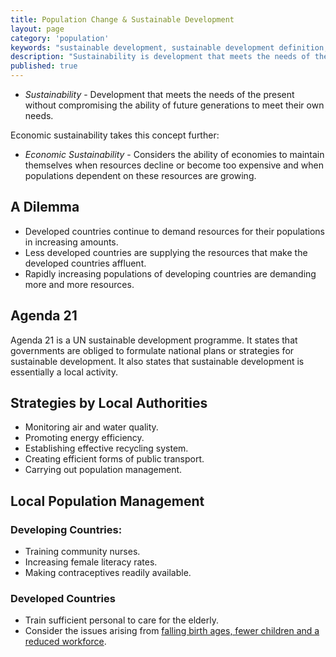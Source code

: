 ```yaml
---
title: Population Change & Sustainable Development
layout: page
category: 'population'
keywords: "sustainable development, sustainable development definition, sustainable countries, sustainable cities, sustainability, sustainable population, sustainable earth"
description: "Sustainability is development that meets the needs of the present without compromising the ability of future generations to meet the needs of their own. Sustainability is essential in order to maintain future generations of humans."
published: true
---
```


- *Sustainability* - Development that meets the needs of the present without compromising the ability of future generations to meet their own needs. 

Economic sustainability takes this concept further:

- *Economic Sustainability* - Considers the ability of economies to maintain themselves when resources decline or become too expensive and when populations dependent on these resources are growing. 

## A Dilemma

- Developed countries continue to demand resources for their populations in increasing amounts. 
- Less developed countries are supplying the resources that make the developed countries affluent. 
- Rapidly increasing populations of developing countries are demanding more and more resources. 

## Agenda 21

Agenda 21 is a UN sustainable development programme. It states that governments are obliged to formulate national plans or strategies for sustainable development. It also states that sustainable development is essentially a local activity. 

## Strategies by Local Authorities

- Monitoring air and water quality. 
- Promoting energy efficiency.
- Establishing effective recycling system. 
- Creating efficient forms of public transport. 
- Carrying out population management. 

## Local Population Management

### Developing Countries:

- Training community nurses.
- Increasing female literacy rates. 
- Making contraceptives readily available.

### Developed Countries

- Train sufficient personal to care for the elderly. 
- Consider the issues arising from [falling birth ages, fewer children and a reduced workforce](/population/france-pro-natalism). 

